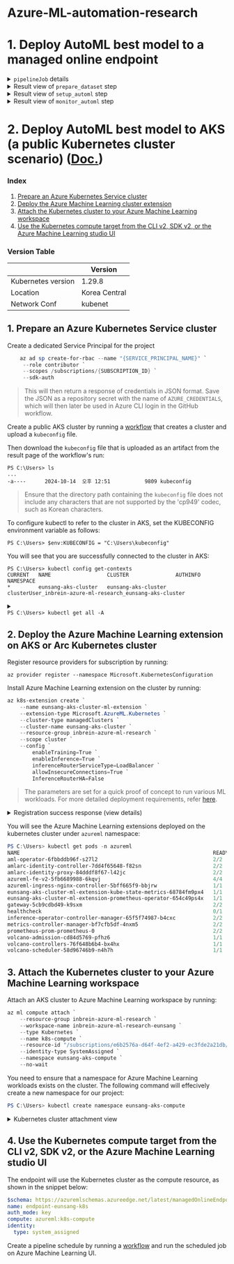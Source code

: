 # Azure-ML-automation-research

# 1. Deploy AutoML best model to a managed online endpoint

<details>
  <summary> <code>pipelineJob</code> details</summary>
  <img width="600" alt="image" src="https://github.com/user-attachments/assets/81d27d08-f8c4-400e-b461-c146d843c17a">
</details>

<details>
  <summary>Result view of <code>prepare_dataset</code> step</summary>
  <img src="https://github.com/user-attachments/assets/e4399385-8bf4-4255-b986-e2ae36f61fe5"></img>
</details>

<details>
  <summary>Result view of <code>setup_automl</code> step</summary>
  <img src="https://github.com/user-attachments/assets/9de1490d-43e9-4dd4-b71d-2ff8b68629d8"></img>
</details>

<details>
  <summary>Result view of <code>monitor_automl</code> step</summary>
  <img src="https://github.com/user-attachments/assets/885619ff-483d-4e84-9ec7-71b3c2340ea3"></img>
</details>

# 2. Deploy AutoML best model to AKS (a public Kubernetes cluster scenario) ([Doc.](https://learn.microsoft.com/en-us/azure/machine-learning/how-to-attach-kubernetes-anywhere?view=azureml-api-2))

### Index 
  1. [Prepare an Azure Kubernetes Service cluster](#1-prepare-an-azure-kubernetes-service-cluster)
  2. [Deploy the Azure Machine Learning cluster extension](#2-deploy-the-azure-machine-learning-extension-on-aks-or-arc-kubernetes-cluster)
  3. [Attach the Kubernetes cluster to your Azure Machine Learning workspace](#3-attach-the-kubernetes-cluster-to-your-azure-machine-learning-workspace)
  4. [Use the Kubernetes compute target from the CLI v2, SDK v2, or the Azure Machine Learning studio UI](#4-use-the-kubernetes-compute-target-from-the-cli-v2-sdk-v2-or-the-azure-machine-learning-studio-ui)

### Version Table 
|             | Version       |
|-------------|---------------|
| Kubernetes version | 1.29.8 |
| Location    | Korea Central |
| Network Conf      | kubenet |

## 1. Prepare an Azure Kubernetes Service cluster

Create a dedicated Service Principal for the project
```powershell
    az ad sp create-for-rbac --name "{SERVICE_PRINCIPAL_NAME}" `
     --role contributor `
     --scopes /subscriptions/{SUBSCRIPTION_ID} `
     --sdk-auth
```
> This will then return a response of credentials in JSON format. Save the JSON as a repository secret with the name of `AZURE_CREDENTIALS`, which will then later be used in Azure CLI login in the GitHub workflow. 

Create a public AKS cluster by running a [workflow](https://github.com/Kyrsang/Azure-ML-automation-research/blob/main/.github/workflows/k8s-1-create-public-AKS-cluster.yml) that creates a cluster and upload a `kubeconfig` file. 

Then download the `kubeconfig` file that is uploaded as an artifact from the result page of the workflow's run:
```
PS C:\Users> ls
...
-a----      2024-10-14  오후 12:51           9809 kubeconfig
```
> Ensure that the directory path containing the `kubeconfig` file does not include any characters that are not supported by the 'cp949' codec, such as Korean characters.

To configure kubectl to refer to the cluster in AKS, set the KUBECONFIG environment variable as follows:
```
PS C:\Users> $env:KUBECONFIG = "C:\Users\kubeconfig"
```

You will see that you are successfully connected to the cluster in AKS:

```
PS C:\Users> kubectl config get-contexts
CURRENT   NAME                  CLUSTER               AUTHINFO                                                    NAMESPACE
*         eunsang-aks-cluster   eunsang-aks-cluster   clusterUser_inbrein-azure-ml-research_eunsang-aks-cluster
```

<details>
  <summary>
    <code><br>PS C:\Users> kubectl get all -A<br></code>
  </summary>
  <br>
  
  ```shell
  NAMESPACE     NAME                                      READY   STATUS    RESTARTS   AGE
  kube-system   pod/azure-ip-masq-agent-gfnvs             1/1     Running   0          17m
  kube-system   pod/cloud-node-manager-4wxrb              1/1     Running   0          17m
  kube-system   pod/coredns-597bb9d4db-42gmw              1/1     Running   0          16m
  kube-system   pod/coredns-597bb9d4db-4jmpg              1/1     Running   0          17m
  kube-system   pod/coredns-autoscaler-689db4649c-2f9d2   1/1     Running   0          17m
  kube-system   pod/csi-azuredisk-node-jjdpp              3/3     Running   0          17m
  kube-system   pod/csi-azurefile-node-9wwht              3/3     Running   0          17m
  kube-system   pod/konnectivity-agent-85d8d6f866-9pcqh   1/1     Running   0          17m
  kube-system   pod/konnectivity-agent-85d8d6f866-tdxc5   1/1     Running   0          17m
  kube-system   pod/kube-proxy-pnhs2                      1/1     Running   0          17m
  kube-system   pod/metrics-server-7b685846d6-2wjqc       2/2     Running   0          16m
  kube-system   pod/metrics-server-7b685846d6-zcrvh       2/2     Running   0          16m
  
  NAMESPACE     NAME                     TYPE        CLUSTER-IP   EXTERNAL-IP   PORT(S)         AGE
  default       service/kubernetes       ClusterIP   10.0.0.1     <none>        443/TCP         18m
  kube-system   service/kube-dns         ClusterIP   10.0.0.10    <none>        53/UDP,53/TCP   17m
  kube-system   service/metrics-server   ClusterIP   10.0.9.56    <none>        443/TCP         17m
  
  NAMESPACE     NAME                                        DESIRED   CURRENT   READY   UP-TO-DATE   AVAILABLE   NODE SELECTOR   AGE
  kube-system   daemonset.apps/azure-ip-masq-agent          1         1         1       1            1           <none>          17m
  kube-system   daemonset.apps/cloud-node-manager           1         1         1       1            1           <none>          17m
  kube-system   daemonset.apps/cloud-node-manager-windows   0         0         0       0            0           <none>          17m
  kube-system   daemonset.apps/csi-azuredisk-node           1         1         1       1            1           <none>          17m
  kube-system   daemonset.apps/csi-azuredisk-node-win       0         0         0       0            0           <none>          17m
  kube-system   daemonset.apps/csi-azurefile-node           1         1         1       1            1           <none>          17m
  kube-system   daemonset.apps/csi-azurefile-node-win       0         0         0       0            0           <none>          17m
  kube-system   daemonset.apps/kube-proxy                   1         1         1       1            1           <none>          17m
  
  NAMESPACE     NAME                                 READY   UP-TO-DATE   AVAILABLE   AGE
  kube-system   deployment.apps/coredns              2/2     2            2           17m
  kube-system   deployment.apps/coredns-autoscaler   1/1     1            1           17m
  kube-system   deployment.apps/konnectivity-agent   2/2     2            2           17m
  kube-system   deployment.apps/metrics-server       2/2     2            2           17m
  
  NAMESPACE     NAME                                            DESIRED   CURRENT   READY   AGE
  kube-system   replicaset.apps/coredns-597bb9d4db              2         2         2       17m
  kube-system   replicaset.apps/coredns-autoscaler-689db4649c   1         1         1       17m
  kube-system   replicaset.apps/konnectivity-agent-85d8d6f866   2         2         2       17m
  kube-system   replicaset.apps/metrics-server-7b445dd694       0         0         0       17m
  kube-system   replicaset.apps/metrics-server-7b685846d6       2         2         2       16m
  ```
</details>

## 2. Deploy the Azure Machine Learning extension on AKS or Arc Kubernetes cluster

Register resource providers for subscription by running: 
```
az provider register --namespace Microsoft.KubernetesConfiguration
```

Install Azure Machine Learning extension on the cluster by running: 
```powershell 
az k8s-extension create `
	--name eunsang-aks-cluster-ml-extension `
	--extension-type Microsoft.AzureML.Kubernetes `
	--cluster-type managedClusters `
	--cluster-name eunsang-aks-cluster `
	--resource-group inbrein-azure-ml-research `
	--scope cluster `
	--config `
		enableTraining=True `
		enableInference=True `
		inferenceRouterServiceType=LoadBalancer `
		allowInsecureConnections=True `
		InferenceRouterHA=False 
```
> The parameters are set for a quick proof of concept to run various ML workloads. For more detailed deployment requirements, refer [here](https://learn.microsoft.com/en-us/azure/machine-learning/how-to-deploy-kubernetes-extension?view=azureml-api-2&tabs=deploy-extension-with-cli#azure-machine-learning-extension-deployment---cli-examples-and-azure-portal). 

<details>
  <summary>Registration success response (view details) </summary>
  <br>
  
  ```json
{
  "aksAssignedIdentity": {
    "principalId": "cc75d747-af29-4cf7-b8a6-1115c1c0c521",
    "tenantId": null,
    "type": null
  },
  "autoUpgradeMinorVersion": true,
  "configurationProtectedSettings": {},
  "configurationSettings": {
    "InferenceRouterHA": "False",
    "allowInsecureConnections": "True",
    "clusterId": "/subscriptions/e6b2576a-d64f-4ef2-a429-ec3fde2a21db/resourceGroups/inbrein-azure-ml-research/providers/Microsoft.ContainerService/managedClusters/eunsang-aks-cluster",
    "clusterPurpose": "DevTest",
    "cluster_name": "/subscriptions/e6b2576a-d64f-4ef2-a429-ec3fde2a21db/resourceGroups/inbrein-azure-ml-research/providers/Microsoft.ContainerService/managedClusters/eunsang-aks-cluster",
    "cluster_name_friendly": "eunsang-aks-cluster",
    "domain": "koreacentral.cloudapp.azure.com",
    "enableInference": "True",
    "enableTraining": "True",
    "inferenceRouterHA": "false",
    "inferenceRouterServiceType": "LoadBalancer",
    "jobSchedulerLocation": "koreacentral",
    "location": "koreacentral",
    "nginxIngress.enabled": "true",
    "prometheus.prometheusSpec.externalLabels.cluster_name": "/subscriptions/e6b2576a-d64f-4ef2-a429-ec3fde2a21db/resourceGroups/inbrein-azure-ml-research/providers/Microsoft.ContainerService/managedClusters/eunsang-aks-cluster",
    "relayserver.enabled": "false",
    "servicebus.enabled": "false"
  },
  "currentVersion": "1.1.61",
  "customLocationSettings": null,
  "errorInfo": null,
  "extensionType": "microsoft.azureml.kubernetes",
  "id": "/subscriptions/e6b2576a-d64f-4ef2-a429-ec3fde2a21db/resourceGroups/inbrein-azure-ml-research/providers/Microsoft.ContainerService/managedClusters/eunsang-aks-cluster/providers/Microsoft.KubernetesConfiguration/extensions/eunsang-aks-cluster-ml-extension",
  "identity": null,
  "isSystemExtension": false,
  "name": "eunsang-aks-cluster-ml-extension",
  "packageUri": null,
  "plan": null,
  "provisioningState": "Succeeded",
  "releaseTrain": "stable",
  "resourceGroup": "inbrein-azure-ml-research",
  "scope": {
    "cluster": {
      "releaseNamespace": "azureml"
    },
    "namespace": null
  },
  "statuses": [],
  "systemData": {
    "createdAt": "2024-10-14T04:20:28.942789+00:00",
    "createdBy": null,
    "createdByType": null,
    "lastModifiedAt": "2024-10-14T04:20:28.942789+00:00",
    "lastModifiedBy": null,
    "lastModifiedByType": null
  },
  "type": "Microsoft.KubernetesConfiguration/extensions",
  "version": null
}
  ```
</details>

You will see the Azure Machine Learning extensions deployed on the kubernetes cluster under `azureml` namespace:  

```powershell
PS C:\Users> kubectl get pods -n azureml
NAME                                                              READY   STATUS      RESTARTS   AGE
aml-operator-6fbbddb96f-s27l2                                     2/2     Running     0          8m19s
amlarc-identity-controller-7dd4f65648-f82sn                       2/2     Running     0          8m19s
amlarc-identity-proxy-84dddf8f67-l42jc                            2/2     Running     0          8m19s
azureml-fe-v2-5fb6689988-6kqvj                                    4/4     Running     0          8m19s
azureml-ingress-nginx-controller-5bff665f9-bbjrw                  1/1     Running     0          8m19s
eunsang-aks-cluster-ml-extension-kube-state-metrics-68784fm9px4   1/1     Running     0          8m19s
eunsang-aks-cluster-ml-extension-prometheus-operator-654c49ps4x   1/1     Running     0          8m19s
gateway-5cb9cdbd49-k9sxm                                          2/2     Running     0          8m19s
healthcheck                                                       0/1     Completed   0          9m27s
inference-operator-controller-manager-65f5f74987-b4cxc            2/2     Running     0          8m19s
metrics-controller-manager-bf7cfb5df-4nxm5                        2/2     Running     0          8m19s
prometheus-prom-prometheus-0                                      2/2     Running     0          7m55s
volcano-admission-cd84d5769-pfhz6                                 1/1     Running     0          8m19s
volcano-controllers-76f648b6b4-bx4hx                              1/1     Running     0          8m19s
volcano-scheduler-58d96746b9-n4h7h                                1/1     Running     0          8m19s
```

## 3. Attach the Kubernetes cluster to your Azure Machine Learning workspace

Attach an AKS cluster to Azure Machine Learning workspace by running: 
```powershell 
az ml compute attach `
	--resource-group inbrein-azure-ml-research `
	--workspace-name inbrein-azure-ml-research-eunsang `
	--type Kubernetes `
	--name k8s-compute `
	--resource-id "/subscriptions/e6b2576a-d64f-4ef2-a429-ec3fde2a21db/resourceGroups/inbrein-azure-ml-research/providers/Microsoft.ContainerService/managedclusters/eunsang-aks-cluster" `
	--identity-type SystemAssigned `
	--namespace eunsang-aks-compute `
	--no-wait
```

You need to ensure that a namespace for Azure Machine Learning workloads exists on the cluster. The following command will effecively create a new namespace for our project:  
```powershell 
PS C:\Users> kubectl create namespace eunsang-aks-compute
```

<details>
  <summary> Kubernetes cluster attachment view </summary>
  <img width="100%" alt="image" src="https://github.com/user-attachments/assets/fc1573e5-47a0-4896-8db3-dd4b594be853">
</details>

## 4. Use the Kubernetes compute target from the CLI v2, SDK v2, or the Azure Machine Learning studio UI

The endpoint will use the Kubernetes cluster as the compute resource, as shown in the snippet below:
```yaml 
$schema: https://azuremlschemas.azureedge.net/latest/managedOnlineEndpoint.schema.json
name: endpoint-eunsang-k8s
auth_mode: key
compute: azureml:k8s-compute
identity:
  type: system_assigned
```

Create a pipeline schedule by running a [workflow](https://github.com/Kyrsang/Azure-ML-automation-research/blob/main/.github/workflows/k8s-2-azure-ml-pipeline-infra.yml) and run the scheduled job on Azure Machine Learning UI. 

